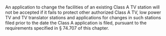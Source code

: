 An application to change the facilities of an existing Class A TV station will not be accepted if it fails to protect other authorized Class A TV, low power TV and TV translator stations and applications for changes in such stations filed prior to the date the Class A application is filed, pursuant to the requirements specified in § 74.707 of this chapter.

